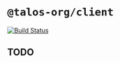 # `@talos-org/client`
[![Build Status](https://travis-ci.org/talos-org/client.svg?branch=master)](https://travis-ci.org/talos-org/client)

## TODO
<!-- Gotta fill this up -->
